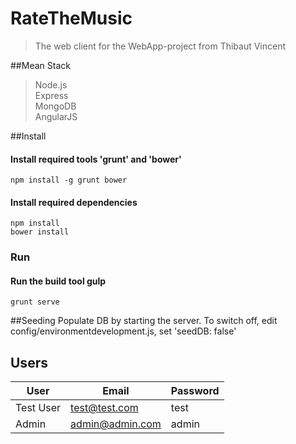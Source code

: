 # RateTheMusic

> The web client for the WebApp-project from Thibaut Vincent

##Mean Stack
> Node.js<br/>
> Express<br/>
> MongoDB<br/>
> AngularJS<br/>

##Install

#### Install required tools 'grunt' and 'bower'

```
npm install -g grunt bower

```

#### Install required dependencies

```
npm install
bower install
```

### Run

#### Run the build tool gulp

```
grunt serve
```

##Seeding
Populate DB by starting the server.
To switch off, edit config/environmentdevelopment.js, set 'seedDB: false'

## Users
User  | Email   | Password
-------- | ---  | ----
Test User | test@test.com | test
Admin    | admin@admin.com |  admin
